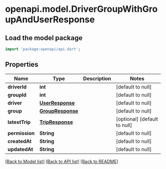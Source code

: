 # openapi.model.DriverGroupWithGroupAndUserResponse

## Load the model package
```dart
import 'package:openapi/api.dart';
```

## Properties
Name | Type | Description | Notes
------------ | ------------- | ------------- | -------------
**driverId** | **int** |  | [default to null]
**groupId** | **int** |  | [default to null]
**driver** | [**UserResponse**](UserResponse.md) |  | [default to null]
**group** | [**GroupResponse**](GroupResponse.md) |  | [default to null]
**latestTrip** | [**TripResponse**](TripResponse.md) |  | [optional] [default to null]
**permission** | **String** |  | [default to null]
**createdAt** | **String** |  | [default to null]
**updatedAt** | **String** |  | [default to null]

[[Back to Model list]](../README.md#documentation-for-models) [[Back to API list]](../README.md#documentation-for-api-endpoints) [[Back to README]](../README.md)


